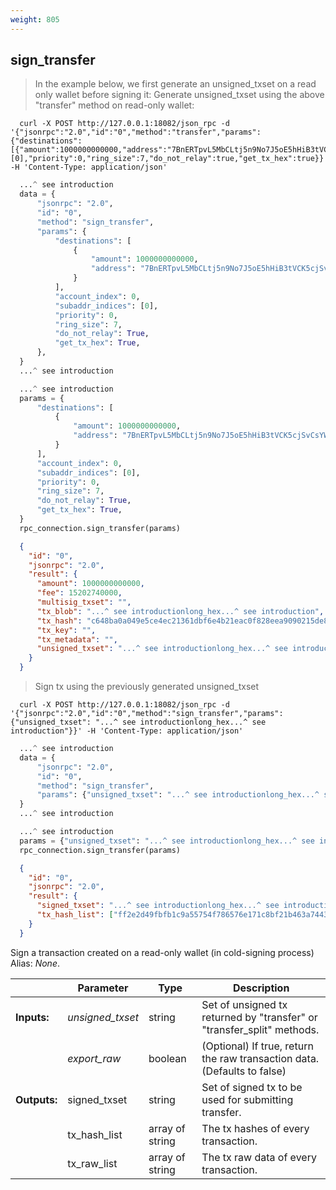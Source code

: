 ```yaml
---
weight: 805
---
```


## **sign_transfer**

> In the example below, we first generate an unsigned_txset on a read only wallet before signing it:
> Generate unsigned_txset using the above "transfer" method on read-only wallet:

```shell
  curl -X POST http://127.0.0.1:18082/json_rpc -d '{"jsonrpc":"2.0","id":"0","method":"transfer","params":{"destinations":[{"amount":1000000000000,"address":"7BnERTpvL5MbCLtj5n9No7J5oE5hHiB3tVCK5cjSvCsYWD2WRJLFuWeKTLiXo5QJqt2ZwUaLy2Vh1Ad51K7FNgqcHgjW85o"}],"account_index":0,"subaddr_indices":[0],"priority":0,"ring_size":7,"do_not_relay":true,"get_tx_hex":true}}' -H 'Content-Type: application/json'
```
```python
  ...^ see introduction
  data = {
      "jsonrpc": "2.0",
      "id": "0",
      "method": "sign_transfer",
      "params": {
          "destinations": [
              {
                  "amount": 1000000000000,
                  "address": "7BnERTpvL5MbCLtj5n9No7J5oE5hHiB3tVCK5cjSvCsYWD2WRJLFuWeKTLiXo5QJqt2ZwUaLy2Vh1Ad51K7FNgqcHgjW85o",
              }
          ],
          "account_index": 0,
          "subaddr_indices": [0],
          "priority": 0,
          "ring_size": 7,
          "do_not_relay": True,
          "get_tx_hex": True,
      },
  }
  ...^ see introduction
```
```py
  ...^ see introduction
  params = {
      "destinations": [
          {
              "amount": 1000000000000,
              "address": "7BnERTpvL5MbCLtj5n9No7J5oE5hHiB3tVCK5cjSvCsYWD2WRJLFuWeKTLiXo5QJqt2ZwUaLy2Vh1Ad51K7FNgqcHgjW85o",
          }
      ],
      "account_index": 0,
      "subaddr_indices": [0],
      "priority": 0,
      "ring_size": 7,
      "do_not_relay": True,
      "get_tx_hex": True,
  }
  rpc_connection.sign_transfer(params)
```
```json
  {
    "id": "0",
    "jsonrpc": "2.0",
    "result": {
      "amount": 1000000000000,
      "fee": 15202740000,
      "multisig_txset": "",
      "tx_blob": "...^ see introductionlong_hex...^ see introduction",
      "tx_hash": "c648ba0a049e5ce4ec21361dbf6e4b21eac0f828eea9090215de86c76b31d0a4",
      "tx_key": "",
      "tx_metadata": "",
      "unsigned_txset": "...^ see introductionlong_hex...^ see introduction"
    }
  }
```

> Sign tx using the previously generated unsigned_txset

```shell
  curl -X POST http://127.0.0.1:18082/json_rpc -d '{"jsonrpc":"2.0","id":"0","method":"sign_transfer","params":{"unsigned_txset": "...^ see introductionlong_hex...^ see introduction"}}' -H 'Content-Type: application/json'
```
```python
  ...^ see introduction
  data = {
      "jsonrpc": "2.0",
      "id": "0",
      "method": "sign_transfer",
      "params": {"unsigned_txset": "...^ see introductionlong_hex...^ see introduction"},
  }
  ...^ see introduction
```
```py
  ...^ see introduction
  params = {"unsigned_txset": "...^ see introductionlong_hex...^ see introduction"}
  rpc_connection.sign_transfer(params)
```
```json
  {
    "id": "0",
    "jsonrpc": "2.0",
    "result": {
      "signed_txset": "...^ see introductionlong_hex...^ see introduction",
      "tx_hash_list": ["ff2e2d49fbfb1c9a55754f786576e171c8bf21b463a74438df604b7fa6cebc6d"]
    }
  }
```
Sign a transaction created on a read-only wallet (in cold-signing process)  
Alias: *None*.  

|             | Parameter        | Type            | Description
| ---         | ---              | ---             | ---
|**Inputs:**  | *unsigned_txset* | string          | Set of unsigned tx returned by "transfer" or "transfer_split" methods.
|             | *export_raw*     | boolean         | (Optional) If true, return the raw transaction data. (Defaults to false)
|**Outputs:** | signed_txset     | string          | Set of signed tx to be used for submitting transfer.
|             | tx_hash_list     | array of string | The tx hashes of every transaction.
|             | tx_raw_list      | array of string | The tx raw data of every transaction.